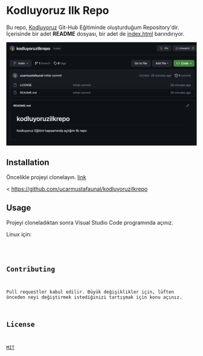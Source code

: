 # Kodluyoruz Ilk Repo

Bu repo, [Kodluyoruz](https://kodluyoruz.org/) Git-Hub Eğitiminde oluşturduğum Repository'dir. İçerisinde bir adet **README** dosyası, bir adet de [index.html](index.html) barındırıyor.

![Proje Görüntüsü](ss.png)

## Installation

Öncelikle projeyi clonelayın. [link](https://github.com/ucarmustafaunal/kodluyoruzilkrepo)

< https://github.com/ucarmustafaunal/kodluyoruzilkrepo

## Usage

Projeyi cloneladıktan sonra Visual Studio Code programında açınız.

Linux için:

<cd kodluyoruzilkrepo>
<code .>

## Contributing

Pull requestler kabul edilir. Büyük değişiklikler için, lüften önceden neyi değiştirmek istediğinizi tartışmak için konu açınız.

## License

[MIT](https://choosealicense.com/licenses/mit/)
